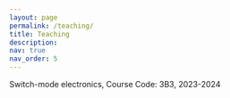 ```yaml
---
layout: page
permalink: /teaching/
title: Teaching
description: 
nav: true
nav_order: 5
---
```


Switch-mode electronics, Course Code: 3B3, 2023-2024

